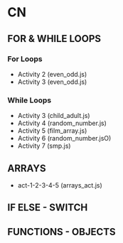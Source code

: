 # CN

## FOR & WHILE LOOPS

### For Loops

- Activity 2 (even_odd.js)
- Activity 3 (even_odd.js)

### While Loops

- Activity 3 (child_adult.js)
- Activity 4 (random_number.js)
- Activity 5 (film_array.js)
- Activity 6 (random_number.jsO)
- Activity 7 (smp.js)

## ARRAYS

- act-1-2-3-4-5 (arrays_act.js)

## IF ELSE - SWITCH

## FUNCTIONS - OBJECTS
